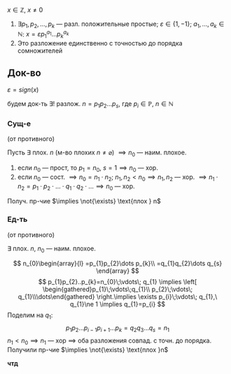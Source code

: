 $x \in \mathbb{Z},\ x\ne 0$

1. $\exists p_{1}, p_{2},\dots,p_{k}$ — разл. положительные простые; $\varepsilon \in \{ 1, -1 \}$; $a_{1},\dots,a_{k}\in \mathbb{N}$: $x=\varepsilon p_{1}^{a_{1}}\dots p_{k}^{a_{k}}$
2. Это разложение единственно с точностью до порядка сомножителей
## Док-во

$\varepsilon = sign(x)$

будем док-ть $\exists !$ разлож. $n=p_{1}p_{2}\dots p_{s}$, где $p_{i}\in \mathbb{P},\ n \in \mathbb{N}$

### Сущ-е

(от противного)

Пусть $\exists$ плох. $n$ (м-во плохих $n\ne \varnothing$) $\implies n_{0}$ — наим. плохое.

1. если $n_{0}$ — прост, то $p_{1} = n_{0},\ s=1 \implies n_{0}$ — хор.
2. если $n_{0}$ — сост. $\implies n_{0}=n_{1}\cdot n_{2};\ n_{1},n_{2}<n_{0}\implies n_{1},n_{2}$ — хор. $\implies n_{1}\cdot n_{2} = p_{1}\cdot p_{2}\cdot\dots\cdot q_{1}\cdot q_{2}\cdot\dots \implies n_{0}$ — хор.

Получ. пр-чие $\implies \not{\exists} \text{плох } n$

### Ед-ть

(от противного)

$\exists$ плох. $n$, $n_{0}$ — наим. плохое.

$$
n_{0}\begin{array}{l}
=p_{1}p_{2}\dots p_{k}\\
=q_{1}q_{2}\dots q_{s}
\end{array}
$$
$$
p_{1}p_{2}..p_{k}=n_{0}\;\vdots\; q_{1} \implies \left[ \begin{gathered}p_{1}\;\vdots\;q_{1}\\ p_{2}\;\vdots\; q_{1}\\\dots\end{gathered} \right.\implies \exists p_{i}\;\vdots\; q_{1},\ q_{1}\ne 1 \implies q_{1}=p_{i} 
$$
Поделим на $q_{1}$:
$$
p_{1}p_{2}\dots p_{i-1}p_{i+1}\dots p_{k}=q_{2}q_{3}\dots q_{s} = n_{1}
$$
$n_{1}<n_{0}\implies n_{1}$ — хор $\implies$ оба разложения совпад. с точн. до порядка. Получили пр-чие $\implies \not{\exists} \text{плох }n$

**чтд**